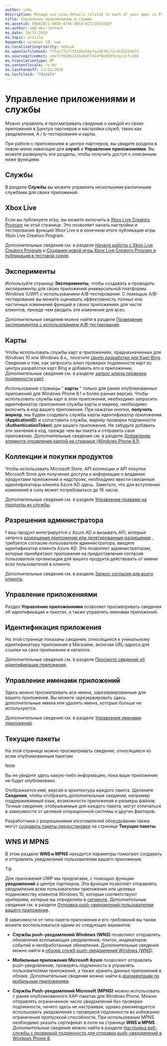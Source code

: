 ```yaml
---
author: jnHs
Description: Manage and view details related to each of your apps in Partner Center, and configure services such as A/B testing and maps.
title: Управление приложениями и службы
ms.assetid: 99DA2BC1-9B5D-4746-8BC0-EC723D516EEF
ms.author: wdg-dev-content
ms.date: 10/31/2018
ms.topic: article
keywords: windows 10, uwp
ms.localizationpriority: medium
ms.openlocfilehash: 7ffac7fa77191bbe56e7aa3870c71c3c02254d72
ms.sourcegitcommit: cbe7cf620622a5e4df7414f9e38dfecec1cfca99
ms.translationtype: MT
ms.contentlocale: ru-RU
ms.lasthandoff: 11/21/2018
ms.locfileid: "7433474"
---
```

# <a name="app-management-and-services"></a>Управление приложениями и службы

Можно управлять и просматривать сведения о каждой из своих приложений в [центра партнеров и настройки служб, таких как уведомления, A / b-тестирования и карты.

При работе с приложением в центре партнеров, вы увидите раздела в левом меню навигации для **служб** и **Управление приложениями**. Вы можете развернуть эти разделы, чтобы получить доступ к описанным ниже функциям.

## <a name="services"></a>Службы

В разделе **Службы** вы можете управлять несколькими различными службами для своих приложений.

## <a name="xbox-live"></a>Xbox Live

Если вы публикуете игру, вы можете включить в [Xbox Live Creators Program](http://xbox.com/developers/creators-program) на этой странице. Это позволяет начать настройки и тестирования функций Xbox Live и в конечном итоге публикация игры Xbox Live Creators Program.

Дополнительные сведения см. в разделе [Начало работы с Xbox Live Creators Program](../xbox-live/get-started-with-creators/get-started-with-xbox-live-creators.md) и [Создание новой игры Xbox Live Creators Program и публикация в тестовой среде](../xbox-live/get-started-with-creators/create-and-test-a-new-creators-title.md).

## <a name="experimentation"></a>Эксперименты

Используйте страницу **Эксперименты**, чтобы создавать и проводить эксперименты для своих приложений универсальной платформы Windows (UWP) с использованием A/B-тестирования. С помощью A/B-тестирования вы можете оценивать эффективность полных или частичных изменений функций в своих приложениях для части клиентов, прежде чем вводить эти изменения для всех.

Дополнительные сведения можно найти в разделе [Проведение экспериментов с использованием A/B-тестирования](../monetize/run-app-experiments-with-a-b-testing.md).

## <a name="maps"></a>Карты

Чтобы использовать службы карт в приложениях, предназначенных для Windows 10 или Windows 8.x,, посетите [Центр разработки для Карт Bing](http://go.microsoft.com/fwlink/p/?LinkId=614880). Сведения о том, как запросить ключ проверки подлинности карт из центра разработки карт Bing и добавить его в приложении, Дополнительные сведения см. в разделе [запрос ключа проверки подлинности карт](../maps-and-location/authentication-key.md) . 

Использование страницы " **карты** " только для ранее опубликованных приложений для Windows Phone 8.1 и более ранних версий. Чтобы использовать службы карт в этих приложений, необходимо запросить идентификатор приложения службы карты и маркер, необходимо включить в код вашего приложения. При нажатии кнопки, **получить маркер**, мы будем создавать службы карты идентификатор приложения (**ApplicationID**) и сопоставить службы, маркер проверки подлинности (**AuthenticationToken**) для вашего приложения. Не забудьте добавить эти значения в код, прежде чем вы пакета и отправить свое приложение. Дополнительные сведения см. в разделе [Добавление элемента управления картой на странице (Windows Phone 8.1)](http://go.microsoft.com/fwlink/p/?LinkId=614882).

## <a name="product-collections-and-purchases"></a>Коллекции и покупки продуктов

Чтобы использовать Microsoft Store, API коллекции и API покупок Microsoft Store для получения доступа к информации о владении продуктами приложений и надстроек, необходимо ввести связанные идентификаторы клиента Azure AD здесь. Заметьте, что для вступления изменений в силу может потребоваться до 16 часов.

Дополнительные сведения см. в разделе [Управление правами на продукты из службы](../monetize/view-and-grant-products-from-a-service.md).

## <a name="administrator-consent"></a>Разрешения администратора

f ваш продукт интегрируется с Azure AD и вызывать API, который запроса [разрешения приложения или делегированные разрешения](https://developer.microsoft.com/graph/docs/concepts/permissions_reference) , требуется согласие пользователя администратора, введите идентификатор клиента Azure AD. Это позволяет администраторам, которые приобретают приложения на предоставление согласия пользователя организации для вашего продукта действовать от имени всех пользователей в клиенте.

Дополнительные сведения см. в разделе [Запрос согласия для всего клиента](https://docs.microsoft.com/en-us/azure/active-directory/develop/active-directory-v2-scopes#requesting-consent-for-an-entire-tenant).

## <a name="app-management"></a>Управление приложениями

Раздел **Управление приложениями** позволяет просматривать сведения об идентификации и пакетах, а также управлять именами приложений.

## <a name="app-identity"></a>Идентификация приложения

На этой странице показаны сведения, относящиеся к уникальному идентификатору приложения в Магазине, включая URL-адреса для ссылки на свое приложение в каталоге.

Дополнительные сведения см. в разделе [Просмотр сведений об идентификации приложения](view-app-identity-details.md).

## <a name="manage-app-names"></a>Управление именами приложений

Здесь можно просматривать все имена, зарезервированные для вашего приложения. Вы можете зарезервировать здесь дополнительные имена или удалить имена, которые больше не используются.

Дополнительные сведения см. в разделе [Управление именами приложений](manage-app-names.md).

## <a name="current-packages"></a>Текущие пакеты

На этой странице можно просматривать сведения, относящиеся ко всем опубликованным пакетам.

> [!NOTE]
> Вы не увидите здесь какую-либо информацию, пока ваше приложение не будет опубликовано.

Отображается имя, версия и архитектура каждого пакета. Щелкните **Сведения**, чтобы отобразить дополнительные сведения, например поддерживаемый язык, возможности приложения и размеры файлов. Точные сведения, отображаемые для каждого пакета, могут отличаться в зависимости от целевой операционной системы и других факторов. 

Разработчики с разрешениями изготовителей оборудования также могут [создавать пакеты предустановки](generate-preinstall-packages-for-oems.md) на странице **Текущие пакеты**.

## <a name="wnsmpns"></a>WNS И MPNS

В этом разделе **WNS и MPNS** находятся параметры помогают создавать и отправлять уведомления пользователям вашего приложения. 

> [!TIP]
> Для приложений UWP мы предлагаем, с помощью функции **уведомлений** в центре партнеров. Эта функция позволяет отправлять уведомления всем пользователям приложения или целевых подмножеству клиентов Windows 10, которые соответствуют критериям, которые вы определили в [сегменте](create-customer-segments.md). Дополнительные сведения см. в разделе [Отправка push-уведомлений пользователям вашего приложения](send-push-notifications-to-your-apps-customers.md).

В зависимости от типа пакета приложения и его требований вы также можете воспользоваться одним из следующих вариантов: 

-   **Службы push-уведомлений Windows (WNS)** позволяют отправлять обновления всплывающих уведомлений, плиток, индикаторов событий и необработанные обновления. Дополнительные сведения можно найти в [обзоре служб push-уведомлений Windows (WNS)](../design/shell/tiles-and-notifications/windows-push-notification-services--wns--overview.md).

-   **Мобильные приложения Microsoft Azure** позволяют отправлять push-уведомления, проверять подлинность и управлять пользователями приложений, а также хранить данные приложений в облаке. Дополнительные сведения можно найти в [документации по мобильным приложениям](http://go.microsoft.com/fwlink/p/?LinkId=221116).

-   **Службы Push-уведомлений Microsoft (MPNS)** можно использовать с ранее опубликованного XAP-пакетах для Windows Phone. Можно отправлять ограниченное число уведомлений без проверки подлинности, ничего здесь не настраивая, однако рекомендуется использовать уведомления с проверкой подлинности во избежание ограничения пропускной способности. При использовании MPNS необходимо указать сертификат в поле на странице **WNS и MPNS** . Дополнительные сведения можно найти в разделе [Настройка веб-службы с проверкой подлинности для отправки push-уведомлений в Windows Phone 8](http://go.microsoft.com/fwlink/p/?LinkId=528736).
 

 
